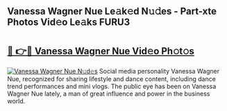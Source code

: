 ## Vanessa Wagner Nue Le𝚊k𝚎d N𝚞𝚍es - Part-xte Photos Vid𝚎o Le𝚊ks FURU3

# <h2><a href="http://fb4nuh.evod.top/?m=Vanessa+Wagner+Nue">🔗 👉🔴 Vanessa Wagner Nue Vid𝚎o Ph𝚘t𝚘s</a></h2>

[![Vanessa Wagner Nue N𝚞d𝚎s](https://i.imgur.com/8V9OHl7.gif)](http://fb4nuh.evod.top/?m=Vanessa+Wagner+Nue)
Social media personality Vanessa Wagner Nue, recognized for sharing lifestyle and dance content, including dance trend performances and mini vlogs. The public eye has been on Vanessa Wagner Nue lately, a man of great influence and power in the business world. 
